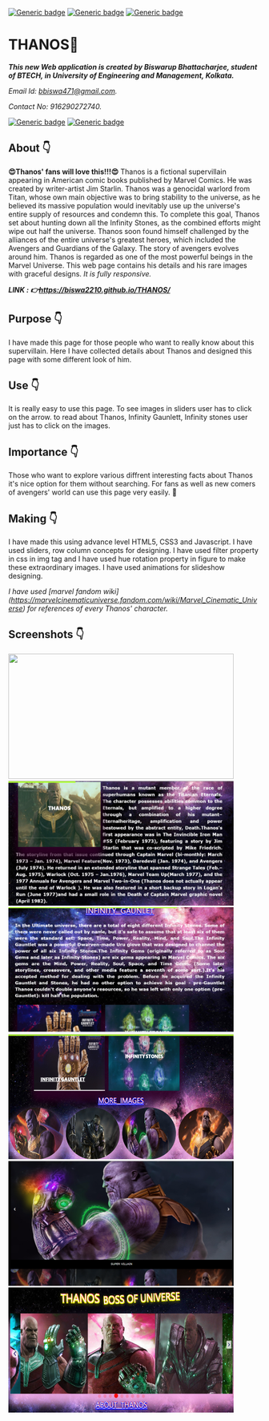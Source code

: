 [![Generic badge](https://img.shields.io/badge/advance-html5-red)](https://shields.io/) [![Generic badge](https://img.shields.io/badge/advance-css3-green)](https://shields.io/) [![Generic badge](https://img.shields.io/badge/advance-javascript-yellow)](https://shields.io/)

# THANOS:star_struck:
***This new Web application is created by Biswarup Bhattacharjee, student of BTECH, in University of Engineering and Management, Kolkata.***

*Email Id: bbiswa471@gmail.com.*

*Contact No: 916290272740.*

[![Generic badge](https://img.shields.io/badge/contact%20me-facebook-blue)](https://www.facebook.com/biswarup.bhattacharjee.5811) [![Generic badge](https://img.shields.io/badge/visit%20my%20projects%20-github-brightgreen)](https://github.com/biswa2210)

## About :point_down:
**:heart_eyes:Thanos' fans will love this!!!:heart_eyes:** Thanos is a fictional supervillain appearing in American comic books published by Marvel Comics. He was created by writer-artist Jim Starlin. Thanos was a genocidal warlord from Titan, whose own main objective was to bring stability to the universe, as he believed its massive population would inevitably use up the universe's entire supply of resources and condemn this. To complete this goal, Thanos set about hunting down all the Infinity Stones, as the combined efforts might wipe out half the universe. Thanos soon found himself challenged by the alliances of the entire universe's greatest heroes, which included the Avengers and Guardians of the Galaxy. The story of avengers evolves around him. Thanos is regarded as one of the most powerful beings in the Marvel Universe. This web page contains his details and his rare images with graceful designs. *It is fully responsive.*

***LINK : :point_right:https://biswa2210.github.io/THANOS/***

## Purpose :point_down:
I have made this page for those people who want to really know about this supervillain. Here I have collected details about Thanos and designed this page with some different look of him.
## Use :point_down:
It is really easy to use this page. To see images in sliders user has to click on the arrow. to read about Thanos, Infinity Gaunlett, Infinity stones user just has to click on the images. 
## Importance :point_down:
Those who want to explore various diffrent interesting facts about Thanos it's nice option for them without searching. For fans as well as new comers of avengers' world can use this page very easily. :supervillain:
## Making :point_down:
I have made this using advance level HTML5, CSS3 and Javascript. I have used sliders, row column concepts for designing. I have used filter property in css in img tag and I have used hue rotation property in figure to make these extraordinary images. I have used animations for slideshow designing.

*I have used _[marvel fandom wiki]_ (https://marvelcinematicuniverse.fandom.com/wiki/Marvel_Cinematic_Universe) for references of every Thanos' character.*

## Screenshots :point_down: 
<div align=”center”>
<img src="s1.PNG" width="450" height= "250"> 
<img src="s2.PNG" width="450" height= "250">
<img src="s3.PNG" width="450" height= "250"> 
<img src="s4.PNG" width="450" height= "250">
<img src="s5.PNG" width="450" height= "250">
<img src="s6.PNG" width="450" height= "250">
</div>
